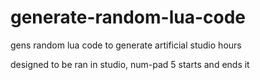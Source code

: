 # generate-random-lua-code
gens random lua code to generate artificial studio hours

designed to be ran in studio, num-pad 5 starts and ends it
